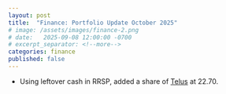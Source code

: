 ```yaml
---
layout: post
title:  "Finance: Portfolio Update October 2025"
# image: /assets/images/finance-2.png
# date:   2025-09-08 12:00:00 -0700
# excerpt_separator: <!--more-->
categories: finance
published: false
---
```


- Using leftover cash in RRSP, added a share of [Telus](https://money.tmx.com/en/quote/T) at 22.70.

